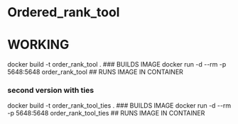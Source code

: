 # Ordered_rank_tool
# WORKING
docker build -t order_rank_tool . ### BUILDS IMAGE
docker run -d --rm -p 5648:5648 order_rank_tool ## RUNS IMAGE IN CONTAINER


### second version with ties

docker build -t order_rank_tool_ties . ### BUILDS IMAGE
docker run -d --rm -p 5648:5648 order_rank_tool_ties ## RUNS IMAGE IN CONTAINER
